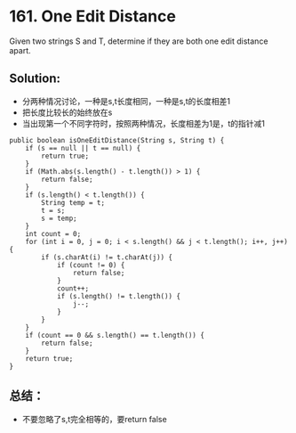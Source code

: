 # 161. One Edit Distance
Given two strings S and T, determine if they are both one edit distance apart.

## Solution:
* 分两种情况讨论，一种是s,t长度相同，一种是s,t的长度相差1
* 把长度比较长的始终放在s
* 当出现第一个不同字符时，按照两种情况，长度相差为1是，t的指针减1
```
public boolean isOneEditDistance(String s, String t) {
    if (s == null || t == null) {
        return true;
    }
    if (Math.abs(s.length() - t.length()) > 1) {
        return false;
    }
    if (s.length() < t.length()) {
        String temp = t;
        t = s;
        s = temp;
    }
    int count = 0;
    for (int i = 0, j = 0; i < s.length() && j < t.length(); i++, j++) {
        if (s.charAt(i) != t.charAt(j)) {
            if (count != 0) {
                return false;
            }
            count++;
            if (s.length() != t.length()) {
                j--;
            }
        }
    }
    if (count == 0 && s.length() == t.length()) {
        return false;
    }
    return true;
}
```

## 总结：
* 不要忽略了s,t完全相等的，要return false
